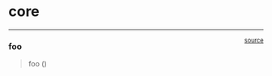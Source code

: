 # core


<!-- WARNING: THIS FILE WAS AUTOGENERATED! DO NOT EDIT! -->

------------------------------------------------------------------------

<a
href="https://github.com/Hopsakee/mondaycom/blob/main/mondaycom/core.py#L9"
target="_blank" style="float:right; font-size:smaller">source</a>

### foo

>  foo ()
